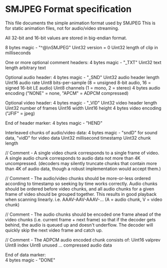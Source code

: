 #  SMJPEG Format specification

This file documents the simple animation format used by SMJPEG
This is for static animation files, not for audio/video streaming.

All 32-bit and 16-bit values are stored in big-endian format.

8 bytes magic - "^@\nSMJPEG"
Uint32 version = 0
Uint32 length of clip in milliseconds

One or more optional comment headers:
4 bytes magic - "_TXT"
Uint32 text length
arbitrary text

Optional audio header:
4 bytes magic - "_SND"
Uint32 audio header length
Uint16 audio rate
Uint8  bits-per-sample  (8 = unsigned 8-bit audio, 16 = signed 16-bit LE audio)
Uint8  channels         (1 = mono, 2 = stereo)
4 bytes audio encoding  ("NONE" = none, "APCM" = ADPCM compressed)

Optional video header:
4 bytes magic - "_VID"
Uint32 video header length
Uint32 number of frames
Uint16 width
Uint16 height
4 bytes video encoding  ("JFIF" = jpeg)

End of header marker:
4 bytes magic - "HEND"

Interleaved chunks of audio/video data:
4 bytes magic - "sndD" for sound data, "vidD" for video data
Uint32 millisecond timestamp
Uint32 chunk length   

// Comment -
A single video chunk corresponds to a single frame of video.
A single audio chunk corresponds to audio data not more than 4K uncompressed.
(decoders may silently truncate chunks that contain more than 4K of
 audio data, though a robust implementation would accept them.)

// Comment -
The audio/video chunks should be more-or-less ordered according to timestamp
so seeking by time works correctly.  Audio chunks should be ordered before 
video chunks, and all audio chunks for a given frame of video should be 
grouped together.  This results in good playback when scanning linearly.
i.e. AAAV-AAV-AAAV-... (A = audio chunk, V = video chunk)

// Comment -
The audio chunks should be encoded one frame ahead of the video chunks
(i.e. current frame + next frame) so that if the decoder gets behind,
the audio is queued up and doesn't underflow.  The decoder will quickly
skip the next video frame and catch up.

// Comment -
The ADPCM audio encoded chunk consists of:
Uint16 valprev
Uint8 index
Uint8 unused
... compressed audio data

End of data marker:       
4 bytes magic - "DONE"
